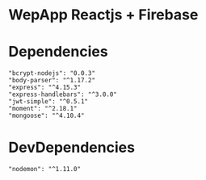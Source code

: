 # WepApp Reactjs + Firebase

# Dependencies
    "bcrypt-nodejs": "0.0.3"
    "body-parser": "^1.17.2"
    "express": "^4.15.3"
    "express-handlebars": "^3.0.0"
    "jwt-simple": "^0.5.1"
    "moment": "^2.18.1"
    "mongoose": "^4.10.4"

# DevDependencies
    "nodemon": "^1.11.0"
